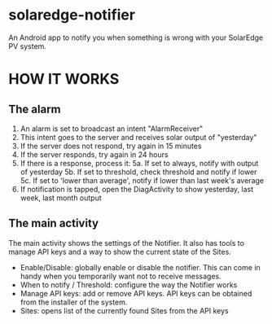 # solaredge-notifier
An Android app to notify you when something is wrong with your SolarEdge PV system.

HOW IT WORKS
============

The alarm
---------
1. An alarm is set to broadcast an intent "AlarmReceiver"
2. This intent goes to the server and receives solar output of "yesterday"
3. If the server does not respond, try again in 15 minutes
4. If the server responds, try again in 24 hours
5. If there is a response, process it:
    5a. If set to always, notify with output of yesterday
    5b. If set to threshold, check threshold and notify if lower
    5c. If set to 'lower than average', notify if lower than last week's average
6. If notification is tapped, open the DiagActivity to show yesterday,
    last week, last month output

The main activity
-----------------
The main activity shows the settings of the Notifier. It also has tools
to manage API keys and a way to show the current state of the Sites.

* Enable/Disable: globally enable or disable the notifier. This can come in
  handy when you temporarily want not to receive messages.
* When to notify / Threshold: configure the way the Notifier works
* Manage API keys: add or remove API keys. API keys can be obtained from the
  installer of the system.
* Sites: opens list of the currently found Sites from the API keys
